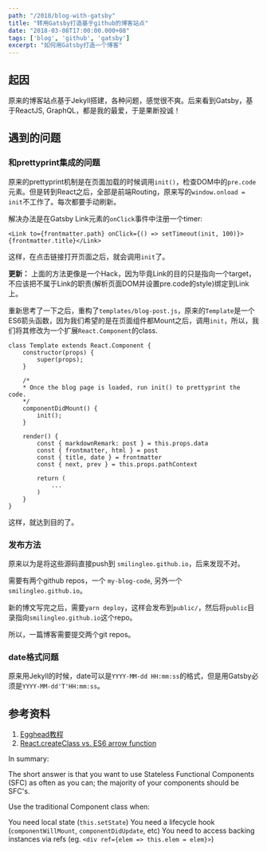 ```yaml
---
path: "/2018/blog-with-gatsby"
title: "转用Gatsby打造基于github的博客站点"
date: "2018-03-08T17:00:00.000+08"
tags: ['blog', 'github', 'gatsby']
excerpt: "如何用Gatsby打造一个博客"
---
```


## 起因

原来的博客站点基于Jekyll搭建，各种问题，感觉很不爽。后来看到Gatsby，基于ReactJS, GraphQL，都是我的最爱，于是果断投诚！

## 遇到的问题

### 和prettyprint集成的问题

原来的prettyprint机制是在页面加载的时候调用`init()`，检查DOM中的`pre.code`元素。但是转到React之后，全部是前端Routing，原来写的`window.onload = init`不工作了。每次都要手动刷新。

解决办法是在Gatsby Link元素的`onClick`事件中注册一个timer:

<!-- language: js -->
    <Link to={frontmatter.path} onClick={() => setTimeout(init, 100)}>{frontmatter.title}</Link>

这样，在点击链接打开页面之后，就会调用`init`了。

**更新：**
上面的方法更像是一个Hack，因为毕竟Link的目的只是指向一个target，不应该把不属于Link的职责(解析页面DOM并设置pre.code的style)绑定到Link上。

重新思考了一下之后，重构了`templates/blog-post.js`，原来的`Template`是一个ES6箭头函数，因为我们希望的是在页面组件都Mount之后，调用`init`，所以，我们将其修改为一个扩展`React.Component`的class.

<!-- language:lang-js -->
    class Template extends React.Component {
        constructor(props) {
            super(props);
        }
        
        /*
        * Once the blog page is loaded, run init() to prettyprint the code.
        */
        componentDidMount() {
            init();
        }

        render() {
            const { markdownRemark: post } = this.props.data
            const { frontmatter, html } = post
            const { title, date } = frontmatter
            const { next, prev } = this.props.pathContext
        
            return (
                ...
            )  
        }
    }

这样，就达到目的了。

### 发布方法

原来以为是将这些源码直接push到 `smilingleo.github.io`，后来发现不对。

需要有两个github repos，一个 `my-blog-code`, 另外一个 `smilingleo.github.io`。

新的博文写完之后，需要`yarn deploy`，这样会发布到`public/`，然后将`public`目录指向`smilingleo.github.io`这个repo。

所以，一篇博客需要提交两个git repos。

### date格式问题

原来用Jekyll的时候，date可以是`YYYY-MM-dd HH:mm:ss`的格式，但是用Gatsby必须是`YYYY-MM-dd'T'HH:mm:ss`。

## 参考资料
1. [Egghead教程](https://egghead.io/courses/build-a-blog-with-react-and-markdown-using-gatsby)
2. [React.createClass vs. ES6 arrow function](https://stackoverflow.com/questions/37170809/react-createclass-vs-es6-arrow-function/37170998#37170998)

In summary:

The short answer is that you want to use Stateless Functional Components (SFC) as often as you can; the majority of your components should be SFC's.

Use the traditional Component class when:

You need local state (`this.setState`)
You need a lifecycle hook (`componentWillMount`, `componentDidUpdate`, etc)
You need to access backing instances via refs (eg. `<div ref={elem => this.elem = elem}>`)